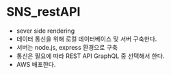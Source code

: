 # SNS_restAPI

- sever side rendering
- 데이터 통신을 위해 로컬 데이터베이스 및 서버 구축한다.
- 서버는 node.js, express 환경으로 구축
- 통신은 필요에 따라 REST API GraphQL 중 선택해서 한다.
- AWS 배포한다.
